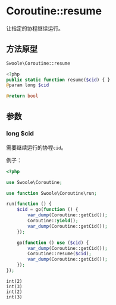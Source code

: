 # Coroutine::resume

让指定的协程继续运行。

## 方法原型

```php
Swoole\Coroutine::resume

<?php
public static function resume($cid) { }
@param long $cid

@return bool
```

## 参数

### long $cid

需要继续运行的协程`cid`。

例子：

```php
<?php

use Swoole\Coroutine;

use function Swoole\Coroutine\run;

run(function () {
    $cid = go(function () {
        var_dump(Coroutine::getCid());
        Coroutine::yield();
        var_dump(Coroutine::getCid());
    });

    go(function () use ($cid) {
        var_dump(Coroutine::getCid());
        Coroutine::resume($cid);
        var_dump(Coroutine::getCid());
    });
});
```

```shell
int(2)
int(3)
int(2)
int(3)
```
